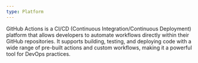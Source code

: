 ```yaml
---
type: Platform
---
```


GitHub Actions is a CI/CD (Continuous Integration/Continuous Deployment) platform that allows developers to automate workflows directly within their GitHub repositories. It supports building, testing, and deploying code with a wide range of pre-built actions and custom workflows, making it a powerful tool for DevOps practices.